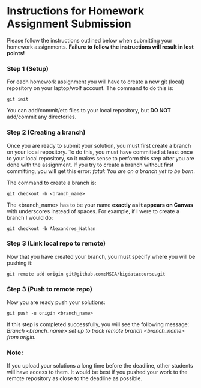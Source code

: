 # Instructions for Homework Assignment Submission

Please follow the instructions outlined below when submitting your homework assignments. **Failure 
to follow the instructions will result in lost points!**

### Step 1 (Setup)
For each homework assignment you will have to create a new git (local) repository on your laptop/wolf account. The command to do this is:

```
git init
```
You can add/commit/etc files to your local repository, but **DO NOT** add/commit any directories.  

### Step 2 (Creating a branch)
Once you are ready to submit your solution, you must first create a branch on your local repository. To do this, you must have committed at least once to your local repository, so it makes sense to perform this step after you are done with the assignment. If you try to create a branch without first committing, you will get this error: *fatal: You are on a branch yet to be born*.

The command to create a branch is:

```
git checkout -b <branch_name>
```

The \<branch_name\> has to be your name **exactly as it appears on Canvas** with underscores instead of spaces. For example, if I were to create a branch I would do: 

```
git checkout -b Alexandros_Nathan
```

### Step 3 (Link local repo to remote)
Now that you have created your branch, you must specify where you will be pushing it:

```
git remote add origin git@github.com:MSIA/bigdatacourse.git
```

### Step 3 (Push to remote repo)
Now you are ready push your solutions:
```
git push -u origin <branch_name>
```
If this step is completed successfully, you will see the following message: *Branch \<branch_name\> set up to track remote branch \<branch_name\> from origin*.


### Note:
If you upload your solutions a long time before the deadline, other students will have access to them. It would be best if you pushed your work to the remote repository as close to the deadline as possible. 

